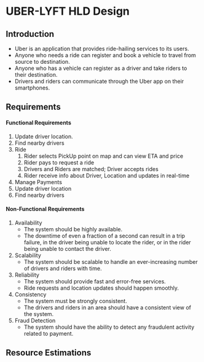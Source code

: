 # UBER-LYFT HLD Design
## Introduction
* Uber is an application that provides ride-hailing services to its users. 
* Anyone who needs a ride can register and book a vehicle to travel from source to destination. 
* Anyone who has a vehicle can register as a driver and take riders to their destination. 
* Drivers and riders can communicate through the Uber app on their smartphones.

## Requirements
#### Functional Requirements
1. Update driver location. 
2. Find nearby drivers
3. Ride
    1. Rider selects PickUp point on map and can view ETA and price
    2. Rider pays to request a ride
    3. Drivers and Riders are matched; Driver accepts rides
    4. Rider receive info about Driver, Location and updates in real-time
4. Manage Payments
5. Update driver location
6. Find nearby drivers

#### Non-Functional Requirements
1. Availability
    * The system should be highly available. 
    * The downtime of even a fraction of a second can result in a trip failure, in the driver being unable to locate the rider, or in the rider being unable to contact the driver.
2. Scalability
    * The system should be scalable to handle an ever-increasing number of drivers and riders with time.
3. Reliability
    * The system should provide fast and error-free services. 
    * Ride requests and location updates should happen smoothly.
4. Consistency
    * The system must be strongly consistent. 
    * The drivers and riders in an area should have a consistent view of the system.
5. Fraud Detection
    * The system should have the ability to detect any fraudulent activity related to payment.

## Resource Estimations




